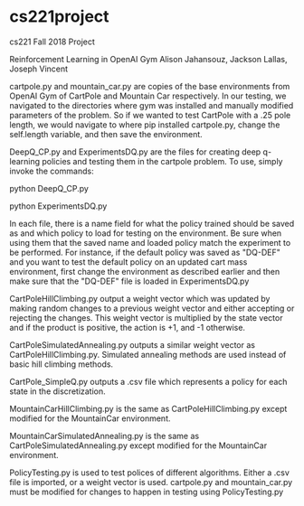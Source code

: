 # cs221project
cs221 Fall 2018 Project

Reinforcement Learning in OpenAI Gym
Alison Jahansouz, Jackson Lallas, Joseph Vincent

cartpole.py and mountain_car.py are copies of the base environments from OpenAI Gym of CartPole and Mountain Car respectively. In our testing, we navigated to the directories where gym was installed and manually modified parameters of the problem. So if we wanted to test CartPole with a .25 pole length, we would navigate to where pip installed cartpole.py, change the self.length variable, and then save the environment.



DeepQ_CP.py and ExperimentsDQ.py are the files for creating deep q-learning policies and testing them in the cartpole problem. To use, simply invoke the commands:


python DeepQ_CP.py

python ExperimentsDQ.py

In each file, there is a name field for what the policy trained should be saved as and which policy to load for testing on the environment. Be sure when using them that the saved name and loaded policy match the experiment to be performed. For instance, if the default policy was saved as "DQ-DEF" and you want to test the default policy on an updated cart mass environment, first change the environment as described earlier and then make sure that the "DQ-DEF" file is loaded in ExperimentsDQ.py


CartPoleHillClimbing.py output a weight vector which was updated by making random changes to a previous weight vector and either accepting or rejecting the changes. This weight vector is multiplied by the state vector and if the product is positive, the action is +1, and -1 otherwise. 

CartPoleSimulatedAnnealing.py outputs a similar weight vector as CartPoleHillClimbing.py. Simulated annealing methods are used instead of basic hill climbing methods. 

CartPole_SimpleQ.py outputs a .csv file which represents a policy for each state in the discretization. 

MountainCarHillClimbing.py is the same as CartPoleHillClimbing.py except modified for the MountainCar environment.

MountainCarSimulatedAnnealing.py is the same as CartPoleSimulatedAnnealing.py except modified for the MountainCar environment.

PolicyTesting.py is used to test polices of different algorithms. Either a .csv file is imported, or a weight vector is used. cartpole.py and mountain_car.py must be modified for changes to happen in testing using PolicyTesting.py
